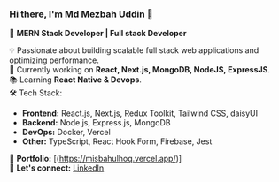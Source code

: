 ### Hi there, I'm Md Mezbah Uddin 👋  

🚀 **MERN Stack Developer | Full stack Developer**  

💡 Passionate about building scalable full stack web applications and optimizing performance.  
🎯 Currently working on **React, Next.js, MongoDB, NodeJS, ExpressJS**.  
📚 Learning **React Native & Devops**.  
🛠️ Tech Stack:  
- **Frontend:** React.js, Next.js, Redux Toolkit, Tailwind CSS, daisyUI  
- **Backend:** Node.js, Express.js, MongoDB  
- **DevOps:** Docker, Vercel  
- **Other:** TypeScript, React Hook Form, Firebase, Jest 

📌 **Portfolio:** [(https://misbahulhoq.vercel.app/)]  
📩 **Let's connect:** [LinkedIn]((https://www.linkedin.com/in/misbahulhoq/))  


<!---
misbah-ul-hoq/misbah-ul-hoq is a ✨ special ✨ repository because its `README.md` (this file) appears on your GitHub profile.
You can click the Preview link to take a look at your changes.
--->
